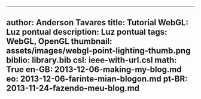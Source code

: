 ------------------------------
author: Anderson Tavares
title: Tutorial WebGL: Luz pontual
description: Luz pontual
tags: WebGL, OpenGL
thumbnail: assets/images/webgl-point-lighting-thumb.png
biblio: library.bib
csl: ieee-with-url.csl
math: True
en-GB: 2013-12-06-making-my-blog.md
eo: 2013-12-06-farinte-mian-blogon.md
pt-BR: 2013-11-24-fazendo-meu-blog.md
------------------------------
